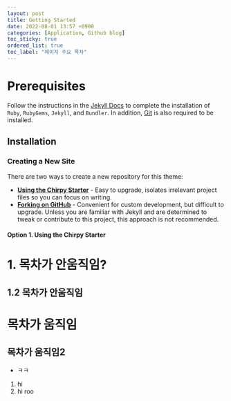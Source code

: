 ```yaml
---
layout: post
title: Getting Started
date: 2022-08-01 13:57 +0900
categories: [Application, Github blog]
toc_sticky: true
ordered_list: true
toc_label: "페이지 주요 목차"
---
```


# Prerequisites

Follow the instructions in the [Jekyll Docs](https://jekyllrb.com/docs/installation/) to complete the installation of `Ruby`, `RubyGems`, `Jekyll`, and `Bundler`. In addition, [Git](https://git-scm.com/) is also required to be installed.

## Installation

### Creating a New Site

There are two ways to create a new repository for this theme:

- [**Using the Chirpy Starter**](#option-1-using-the-chirpy-starter) - Easy to upgrade, isolates irrelevant project files so you can focus on writing.
- [**Forking on GitHub**](#option-2-forking-on-github) - Convenient for custom development, but difficult to upgrade. Unless you are familiar with Jekyll and are determined to tweak or contribute to this project, this approach is not recommended.

#### Option 1. Using the Chirpy Starter

# 1. 목차가 안움직임?
## 1.2 목차가 안움직임 
# 목차가 움직임
## 목차가 움직임2



- ㅋㅋ

1. hi
2. hi roo